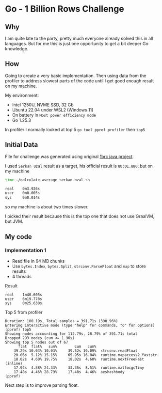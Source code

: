 # Go - 1 Billion Rows Challenge

## Why

I am quite late to the party, pretty much everyone already solved this in all languages. But for me this is just one opportunity to get a bit deeper Go knowledge.

## How

Going to create a very basic implementation. Then using data from the profiler to address slowest parts of the code until I get good enough result on my machine.

My environment:

- Intel 1250U, NVME SSD, 32 Gb
- Ubuntu 22.04 under WSL2 (Windows 11)
- On battery in `Most power efficiency mode`
- Go 1.25.3

In profiler I normally looked at top 5 `go tool pprof profiler` then `top5`

## Initial Data

File for challenge was generated using original [1brc java project](https://github.com/gunnarmorling/1brc).

I used `Serkan Ozal` result as a target, his official result is `00:01.880`, but on my machine

```bash
time ./calculate_average_serkan-ozal.sh

real    0m3.926s
user    0m0.005s
sys     0m0.014s
```

so my machine is about two times slower.

I picked their result because this is the top one that does not use GraalVM, but JVM.

## My code

### Implementation 1

- Read file in 64 MB chunks
- Use `bytes.Index`, `bytes.Split`, `strconv.ParseFloat` and `map` to store results
- 4 threads

Result

```
real    1m40.605s
user    6m19.778s
sys     0m25.630s
```

Top 5 from profiler

```
Duration: 100.19s, Total samples = 391.71s (390.96%)
Entering interactive mode (type "help" for commands, "o" for options)
(pprof) top5
Showing nodes accounting for 112.79s, 28.79% of 391.71s total
Dropped 293 nodes (cum <= 1.96s)
Showing top 5 nodes out of 67
      flat  flat%   sum%        cum   cum%
    39.29s 10.03% 10.03%     39.52s 10.09%  strconv.readFloat
    20.06s  5.12% 15.15%     65.95s 16.84%  runtime.mapaccess2_faststr
    18.02s  4.60% 19.75%     18.02s  4.60%  runtime.nextFreeFast (inline)
    17.94s  4.58% 24.33%     33.35s  8.51%  runtime.mallocgcTiny
    17.48s  4.46% 28.79%     17.48s  4.46%  aeshashbody
(pprof)
```

Next step is to improve parsing float.
